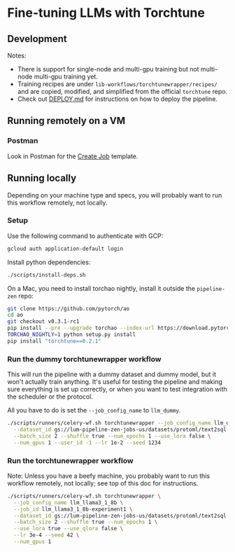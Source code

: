 # Fine-tuning LLMs with Torchtune

## Development
Notes:
- There is support for single-node and multi-gpu training but not multi-node multi-gpu training yet.
- Training recipes are under `lib-workflows/torchtunewrapper/recipes/` and are copied, modified, and simplified from the official `torchtune` repo.
- Check out [DEPLOY.md](DEPLOY.md) for instructions on how to deploy the pipeline.

## Running remotely on a VM

### Postman

Look in Postman for the [Create Job](https://lumino-labs.postman.co/workspace/Scheduler-API~d706ab0f-5da2-4197-89f0-ebaf9c8d4d53/request/37668647-ca3ae092-fd3c-406d-97a3-3de39ffb4af1?action=share&source=copy-link&creator=37668647&active-environment=708ca9aa-c49f-47f0-ad4a-bd37195418cc) template.

## Running locally

Depending on your machine type and specs, you will probably want to run this workflow remotely, not locally.

### Setup

Use the following command to authenticate with GCP:

```bash
gcloud auth application-default login
```

Install python dependencies:

```bash
./scripts/install-deps.sh
```

On a Mac, you need to install torchao nightly, install it outside the `pipeline-zen` repo:

```bash
git clone https://github.com/pytorch/ao
cd ao
git checkout v0.3.1-rc1
pip install --pre --upgrade torchao --index-url https://download.pytorch.org/whl/nightly/cpu
TORCHAO_NIGHTLY=1 python setup.py install
pip install "torchtune==0.2.1"
```

### Run the dummy torchtunewrapper workflow

This will run the pipeline with a dummy dataset and dummy model, but it won't actually train anything. 
It's useful for testing the pipeline and making sure everything is set up correctly, or when you want to test
integration with the scheduler or the protocol.

All you have to do is set the `--job_config_name` to `llm_dummy`.

```bash
./scripts/runners/celery-wf.sh torchtunewrapper --job_config_name llm_dummy --job_id -1 \
  --dataset_id gs://lum-pipeline-zen-jobs-us/datasets/protoml/text2sql.jsonl \
  --batch_size 2 --shuffle true --num_epochs 1 --use_lora false \
  --num_gpus 1 --user_id -1 --lr 1e-2 --seed 1234 
````

### Run the torchtunewrapper workflow

Note: Unless you have a beefy machine, you probably want to run this workflow remotely, 
not locally; see top of this doc for instructions.

```bash
./scripts/runners/celery-wf.sh torchtunewrapper \
  --job_config_name llm_llama3_1_8b \
  --job_id llm_llama3_1_8b-experiment1 \
  --dataset_id gs://lum-pipeline-zen-jobs-us/datasets/protoml/text2sql.jsonl \
  --batch_size 2 --shuffle true --num_epochs 1 \
  --use_lora true --use_qlora false \
  --lr 3e-4 --seed 42 \
  --num_gpus 1
```
